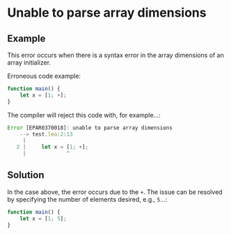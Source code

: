 # Unable to parse array dimensions

## Example

This error occurs when there is a syntax error in the array dimensions of an array initializer.

Erroneous code example:

```js
function main() {
    let x = [1; +];
}
```

The compiler will reject this code with, for example...:

```js
Error [EPAR0370018]: unable to parse array dimensions
    --> test.leo:2:13
     |
   2 |     let x = [1; +];
     |             ^
```

## Solution

In the case above, the error occurs due to the `+`.
The issue can be resolved by specifying the number of elements desired, e.g., `5`...:

```js
function main() {
    let x = [1; 5];
}
```
